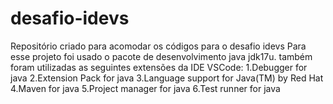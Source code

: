 # desafio-idevs
Repositório criado para acomodar os códigos para o desafio idevs
Para esse projeto foi usado o pacote de desenvolvimento java jdk17u.
também foram utilizadas as seguintes extensões da IDE VSCode:
1.Debugger for java
2.Extension Pack for java
3.Language support for Java(TM) by Red Hat
4.Maven for java
5.Project manager for java
6.Test runner for java
